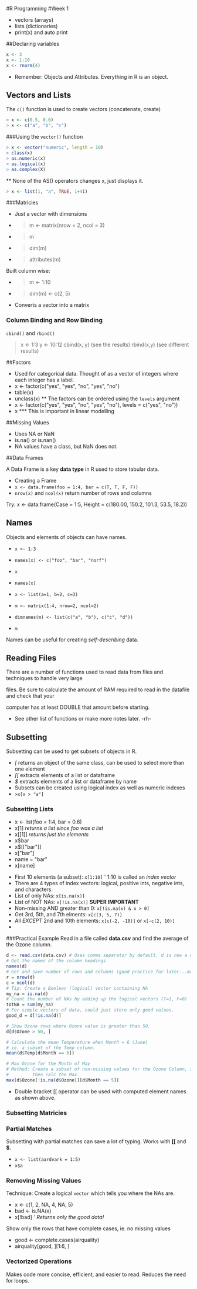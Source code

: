 #R Programming
#Week 1

* vectors (arrays)
* lists (dictionaries)
* print(x) and auto print 

##Declaring variables
```R
x <- 3
x <- 1:10
x <- rnorm(4)
```

* Remember: Objects and Attributes. Everything in R is an object.

## Vectors and Lists

The `c()` function is used to create vectors (concatenate, create)
```R
> x <- c(0.5, 0.6)
> x <- c("a", "b", "c")
```
###Using the `vector()` function
```R
> x <- vector("numeric", length = 10)
> class(x)
> as.numeric(x)
> as.logical(x)
> as.complex(X)
```
** None of the AS() operators changes x, just displays it.
```R
> x <- list(1, "a", TRUE, 1+4i)
```

###Matricies
* Just a vector with dimensions
* > m <- matrix(nrow = 2, ncol = 3)
* > m
* > dim(m)
* > attributes(m)

Built column wise:
* > m <- 1:10
* > dim(m) <- c(2, 5)
* Converts a vector into a matrix

### Column Binding and Row Binding
`cbind()` and `rbind()`
>x <- 1:3
>y <- 10:12
>cbind(x, y) (see the results)
>rbind(x,y) (see different results)

##Factors
* Used for categorical data. Thought of as a vector of integers where each integer has a label.
* x <- factor(c("yes", "yes", "no", "yes", "no")
* table(x)
* unclass(x)
** The factors can be ordered using the `levels` argument
* x <- factor(c("yes", "yes", "no", "yes", "no"), levels = c("yes", "no"))
* x
*** This is important in linear modelling

##Missing Values
* Uses NA or NaN
* is.na() or is.nan()
* NA values have a class, but NaN does not.

##Data Frames

A Data Frame is a key __data type__ in R used to store tabular data.

* Creating a Frame
* `x <- data.frame(foo = 1:4, bar = c(T, T, F, F))`
* `nrow(x)` and `ncol(x)` return number of rows and columns

Try: x <- data.frame(Case = 1:5, Height = c(180.00, 150.2, 101.3, 53.5, 18.2))

## Names 
Objects and elements of objects can have names.
* `x <- 1:3`
* `names(x) <- c("foo", "bar", "norf")`
* `x`
* `names(x)`

* `x <- list(a=1, b=2, c=3)`

* `m <- matrix(1:4, nrow=2, ncol=2)`
* `dimnames(m) <- list(c("a", "b"), c("c", "d"))`
* `m`

Names can be useful for creating _self-describing_ data.

## Reading Files
There are a number of functions used to read data from files and techniques to handle very large 

files. Be sure to calculate the amount of RAM required to read in the datafile and check that your 

computer has at least DOUBLE that amount before starting.
- See other list of functions or make more notes later. -rh-

## Subsetting
Subsetting can be used to get subsets of objects in R.
- _[_ returns an object of the same class, can be used to select more than one element
- _[[_ extracts elements of a list or dataframe
- _$_ extracts elements of a list or dataframe by name
- Subsets can be created using logical index as well as numeric indexes
- `>x[x > "a"]`

### Subsetting Lists
- x <- list(foo = 1:4, bar = 0.6)
- x[1]  _returns a list since foo was a list_
- x[[1]] _returns just the elements_
- x$bar
- x$[["bar"]]
- x["bar"]
- name = "bar"
- x[name]

* First 10 elements (a subset): `x[1:10]` ' 1:10 is called an _index vector_
* There are 4 types of index vectors: logical, positive ints, negative ints, and characters.
* List of only NAs: `x[is.na(x)]`
* List of NOT NAs: `x[!is.na(x)]` __SUPER IMPORTANT__
* Non-missing AND greater than 0: `x[!is.na(x) & x > 0]`
* Get 3rd, 5th, and 7th elments: `x[c(3, 5, 7)]`
* All _EXCEPT_ 2nd and 10th elements: `x[c(-2, -10)]` or `x[-c(2, 10)]`
*  

###Practical Example
Read in a file called __data.csv__ and find the average of the Ozone column.
```R
d <- read.csv(data.csv) # Uses comma separator by default. d is now a dataframe.
# Get the names of the column headings
names(d)
# Get and save number of rows and columns (good practice for later...maybe)
r = nrow(d)
c = ncol(d)
# Tip: Create a Boolean (logical) vector containing NA
my_na = is.na(d)
# Count the number of NAs by adding up the logical vectors (T=1, F=0)
totNA = sum(my_na)
# For simple vectors of data, could just store only good values.
good_d = d[!is.na(d)]

# Show Ozone rows where Ozone value is greater than 50.
d[d$Ozone > 50, ]

# Calculate the mean Temperature when Month = 6 (June)
# ie. a subset of the Temp column.
mean(d$Temp[d$Month == 6])

# Max Ozone for the Month of May 
# Method: Create a subset of non-missing values for the Ozone Column, subset THAT for the Month condition, 
#         then calc the Max.
max(d$Ozone[!is.na(d$Ozone)][d$Month == 5])
```

- Double bracket [[ operator can be used with computed element names as shown above.

### Subsetting Matricies

### Partial Matches
Subsetting with partial matches can save a lot of typing. Works with **[[** and **$**.
- `x <- list(aardvark = 1:5)`
- `x$a`


### Removing Missing Values
Technique: Create a logical `vector` which tells you where the NAs are.
- x <- c(1, 2, NA, 4, NA, 5)
- bad <- is.NA(x)
- x[!bad]        _' Returns only the good data!_

Show only the rows that have complete cases, ie. no missing values
- good <- complete.cases(airquality)
- airquality[good, ][1:6, ]

### Vectorized Operations
Makes code more concise, efficient, and easier to read. Reduces the need for loops.
